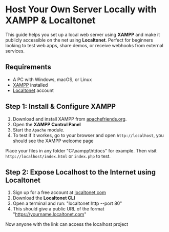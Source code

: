 # Host Your Own Server Locally with XAMPP & Localtonet

This guide helps you set up a local web server using **XAMPP** and make it publicly accessible on the net using **Localtonet**. Perfect for beginners looking to test web apps, share demos, or receive webhooks from external services.

## Requirements
- A PC with Windows, macOS, or Linux
- [XAMPP](https://www.apachefriends.org/index.html) installed
- [Localtonet](https://localtonet.com/) account

## Step 1: Install & Configure XAMPP
1. Download and install XAMPP from [apachefriends.org](https://www.apachefriends.org/index.html).
2. Open the **XAMPP Control Panel**
3. Start the `Apache` module.
4. To test if it workes, go to your browser and open `http://localhost`, you should see the XAMPP welcome page

Place your files in any folder "C:\xampp\htdocs\" for example.
Then visit `http://localhost/index.html` or `index.php` to test.

## Step 2: Expose Localhost to the Internet using Localtonet
1. Sign up for a free account at [localtonet.com](https://localtonet.com/)
2. Download the **Localtonet CLI**
3. Open a terminal and run: "localtonet http --port 80"
4. This should give a public URL of the format "https://yourname.localtonet.com"

Now anyone with the link can access the localhost project
